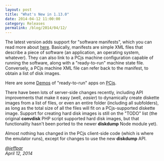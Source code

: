 ```yaml
---
layout: post
title: "What's New in 1.13.0"
date: 2014-04-12 11:00:00
category: Releases
permalink: /blog/2014/04/12/
---
```


The latest version adds support for "software manifests", which you can read more about [here](/apps/).  Basically, manifests
are simple XML files that describe a piece of software (an application, an operating system, whatever).  They can also
link to a PCjs machine configuration capable of running the software, along with a "ready-to-run" machine state file.
Conversely, a PCjs machine XML file can refer back to the manifest, to obtain a list of disk images.

Here are some [Demos](/apps/pcx86/) of "ready-to-run" apps on [PCjs](/docs/about/). 

There have been lots of server-side changes recently, including API improvements that make it easy (well, *easier*)
to dynamically create diskette images from a list of files, or even an entire folder (including all subfolders),
as long as the total size of all the files will fit on a PCjs-supported diskette image.  Support for creating hard disk
images is still on the "TODO" list (the original **convdisk** PHP script supported hard disk images, but that functionality
hasn't been ported to the newer **diskdump** Node module yet).

Almost nothing has changed in the PCjs client-side code (which is where the emulator runs), except for changes to use
the new **diskdump** API.

*[@jeffpar](https://jeffpar.com)*  
*April 12, 2014*
